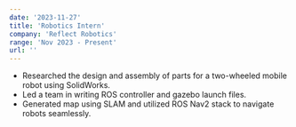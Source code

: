 ```yaml
---
date: '2023-11-27'
title: 'Robotics Intern'
company: 'Reflect Robotics'
range: 'Nov 2023 - Present'
url: ''
---
```


- Researched the design and assembly of parts for a two-wheeled mobile robot using SolidWorks.
- Led a team in writing ROS controller and gazebo launch files.
- Generated map using SLAM and utilized ROS Nav2 stack to navigate robots seamlessly.



